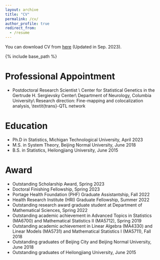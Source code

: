 ```yaml
---
layout: archive
title: "CV"
permalink: /cv/
author_profile: true
redirect_from:
  - /resume
---
```

You can download CV from [here](/files/CV_Xuewei.pdf) (Updated in Sep. 2023).

{% include base_path %}

Professional Appointment
======
* Postdoctoral Research Scientist \\
Center for Statistical Genetics in the Gertrude H. Sergievsky Center\\
Department of Neurology, Columbia University\\
Research direction: Fine-mapping and colocalization analysis, \textit{trans}-QTL network

Education
======
* Ph.D in Statistics, Michigan Technological University, April 2023
* M.S. in System Theory, Beijing Normal University, June 2018
* B.S. in Statistics, Heilongjiang University, June 2015


Award
======
* Outstanding Scholarship Award,  Spring 2023
* Doctoral Finishing Fellowship, Spring 2023
* Portage Health Foundation (PHF) Graduate Assistantship, Fall 2022
* Health Research Institute (HRI) Graduate Fellowship, Summer 2022
* Outstanding research award graduate student at Department of Mathematical Sciences, Spring 2022
* Outstanding academic achievement in Advanced Topics in Statistics (MA6700) and
Mathematical Statistics II (MA5712), Spring 2019
* Outstanding academic achievement in Linear Algebra (MA4330) and Linear Models (MA5731) and Mathematical Statistics I (MA5711), Fall 2018
* Outstanding graduates of Beijing City and Beijing Normal University, June 2018
* Outstanding graduates of Heilongjiang University, June 2015
  
